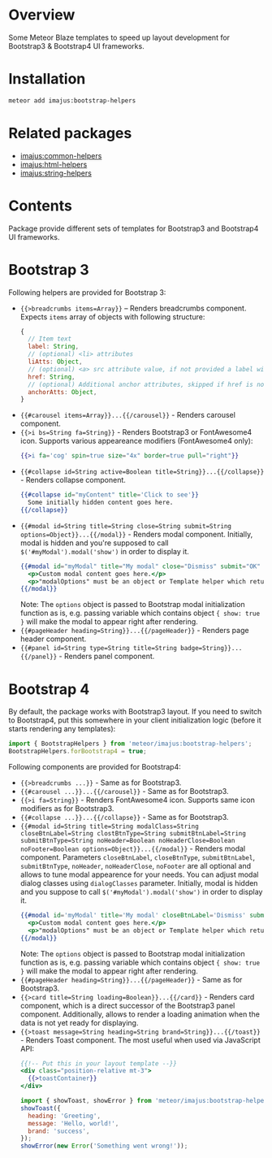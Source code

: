 # Overview

Some Meteor Blaze templates to speed up layout development for Bootstrap3 & Bootstrap4 UI frameworks.

# Installation

```sh
meteor add imajus:bootstrap-helpers
```

# Related packages

* [imajus:common-helpers](https://github.com/imajus/meteor-common-helpers)
* [imajus:html-helpers](https://github.com/imajus/meteor-html-helpers)
* [imajus:string-helpers](https://github.com/imajus/meteor-string-helpers)

# Contents

Package provide different sets of templates for Bootstrap3 and Bootstrap4 UI frameworks.

# Bootstrap 3

Following helpers are provided for Bootstrap 3:

* `{{>breadcrumbs items=Array}}` – Renders breadcrumbs component. Expects `items` array of objects with following structure:
  ```js
  {
    // Item text
    label: String,
    // (optional) <li> attributes
    liAtts: Object,
    // (optional) <a> src attribute value, if not provided a label will be displayed as static text
    href: String,
    // (optional) Additional anchor attributes, skipped if href is not provided
    anchorAtts: Object,
  }
  ```
* `{{#carousel items=Array}}...{{/carousel}}` - Renders carousel component.
* `{{>i bs=String fa=String}}` - Renders Bootstrap3 or FontAwesome4 icon. Supports various appeareance modifiers (FontAwesome4 only):
  ```handlebars
  {{>i fa='cog' spin=true size="4x" border=true pull="right"}}
  ```
* `{{#collapse id=String active=Boolean title=String}}...{{/collapse}}` - Renders collapse component.
  ```handlebars
  {{#collapse id="myContent" title='Click to see'}}
    Some initially hidden content goes here.
  {{/collapse}}
  ```
* `{{#modal id=String title=String close=String submit=String options=Object}}...{{/modal}}` - Renders modal component. Initially, modal is hidden and you're supposed to call `$('#myModal').modal('show')` in order to display it.
  ```handlebars
  {{#modal id="myModal" title="My modal" close="Dismiss" submit="OK" options=modalOptions}}
    <p>Custom modal content goes here.</p>
    <p>"modalOptions" must be an object or Template helper which returns an object</p>
  {{/modal}}
  ```
  Note: The `options` object is passed to Bootstrap modal initialization function as is, e.g. passing variable which contains object `{ show: true }` will make the modal to appear right after rendering.
* `{{#pageHeader heading=String}}...{{/pageHeader}}` - Renders page header component.
* `{{#panel id=String type=String title=String badge=String}}...{{/panel}}` - Renders panel component.

# Bootstrap 4

By default, the package works with Bootstrap3 layout. If you need to switch to Bootstrap4, put this somewhere in your client initialization logic (before it starts rendering any templates):
```js
import { BootstrapHelpers } from 'meteor/imajus:bootstrap-helpers';
BootstrapHelpers.forBootstrap4 = true;
```

Following components are provided for Bootstrap4:

* `{{>breadcrumbs ...}}` - Same as for Bootstrap3.
* `{{#carousel ...}}...{{/carousel}}` - Same as for Bootstrap3.
* `{{>i fa=String}}` - Renders FontAwesome4 icon. Supports same icon modifiers as for Bootstrap3.
* `{{#collapse ...}}...{{/collapse}}` - Same as for Bootstrap3.
* `{{#modal id=String title=String modalClass=String closeBtnLabel=String clostBtnType=String submitBtnLabel=String submitBtnType=String noHeader=Boolean noHeaderClose=Boolean noFooter=Boolean options=Object}}...{{/modal}}` - Renders modal component. Parameters `closeBtnLabel`, `closeBtnType`, `submitBtnLabel`, `submitBtnType`, `noHeader`, `noHeaderClose`, `noFooter` are all optional and allows to tune modal appearence for your needs. You can adjust modal dialog classes using `dialogClasses` parameter.
Initially, modal is hidden and you suppose to call `$('#myModal').modal('show')` in order to display it.
  ```handlebars
  {{#modal id='myModal' title='My modal' closeBtnLabel='Dismiss' submitBtnLabel='OK' options=modalOptions}}
    <p>Custom modal content goes here.</p>
    <p>"modalOptions" must be an object or Template helper which returns an object</p>
  {{/modal}}
  ```
  Note: The `options` object is passed to Bootstrap modal initialization function as is, e.g. passing variable which contains object `{ show: true }` will make the modal to appear right after rendering.
* `{{#pageHeader heading=String}}...{{/pageHeader}}` - Same as for Bootstrap3.
* `{{>card title=String loading=Boolean}}...{{/card}}` - Renders card component, which is a direct successor of the Bootstrap3 panel component. Additionally, allows to render a loading animation when the data is not yet ready for displaying.
* `{{>toast message=String heading=String brand=String}}...{{/toast}}` - Renders Toast component. The most useful when used via JavaScript API:
  ```handlebars
  {{!-- Put this in your layout template --}}
  <div class="position-relative mt-3">
    {{>toastContainer}}
  </div>
  ```
  ```js
  import { showToast, showError } from 'meteor/imajus:bootstrap-helpers';
  showToast({
    heading: 'Greeting',
    message: 'Hello, world!',
    brand: 'success',
  });
  showError(new Error('Something went wrong!'));
  ```